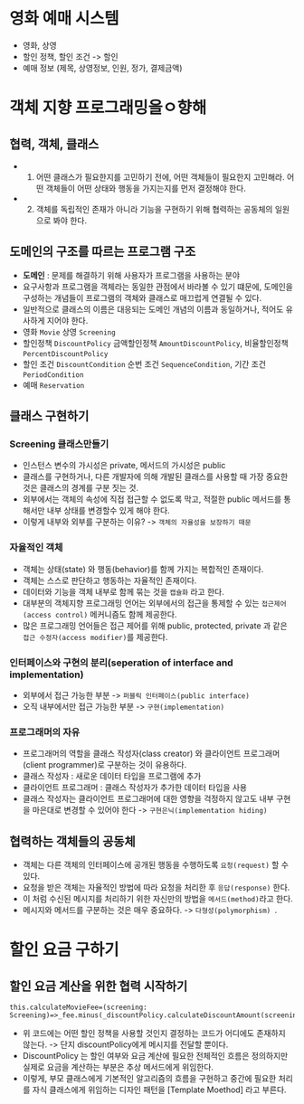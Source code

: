 # 영화 예매 시스템
- 영화, 상영
- 할인 정책, 할인 조건 -> 할인
- 예매 정보 (제목, 상영정보, 인원, 정가, 결제금액)


# 객체 지향 프로그래밍을ㅇ향해
## 협력, 객체, 클래스
- 1. 어떤 클래스가 필요한지를 고민하기 전에, 어떤 객체들이 필요한지 고민해라. 어떤 객체들이 어떤 상태와 행동을 가지는지를 먼저 결정해야 한다.
- 2. 객체를 독립적인 존재가 아니라 기능을 구현하기 위해 협력하는 공동체의 일원으로 봐야 한다. 

## 도메인의 구조를 따르는 프로그램 구조
- **도메인** : 문제를 해결하기 위해 사용자가 프로그램을 사용하는 분야
- 요구사항과 프로그램을 객체라는 동일한 관점에서 바라볼 수 있기 떄문에, 도메인을 구성하는 개념들이 프로그램의 객체와 클래스로 매끄럽게 연결될 수 있다.
- 일반적으로 클래스의 이름은 대응되는 도메인 개념의 이름과 동일하거나, 적어도 유사하게 지어야 한다.
- 영화 `Movie` 상영 `Screening` 
- 할인정책 `DiscountPolicy` 금액할인정책 `AmountDiscountPolicy`, 비율할인정책 `PercentDiscountPolicy`
- 할인 조건 `DiscountCondition` 순번 조건 `SequenceCondition`, 기간 조건 `PeriodCondition` 
- 예매 `Reservation`

## 클래스 구현하기
### Screening 클래스만들기
  - 인스턴스 변수의 가시성은 private, 메서드의 가시성은 public
  - 클래스를 구현하거나, 다른 개발자에 의해 개발된 클래스를 사용할 때 가장 중요한 것은 클래스의 경계를 구분 짓는 것.
  - 외부에서는 객체의 속성에 직접 접근할 수 없도록 막고, 적절한 public 메서드를 통해서만 내부 상태를 변경할수 있게 해야 한다.
  - 이렇게 내부와 외부를 구분하는 이유? -> `객체의 자율성을 보장하기 때문` 

### 자율적인 객체
- 객체는 상태(state) 와 행동(behavior)를 함께 가지는 복합적인 존재이다.
- 객체는 스스로 판단하고 행동하는 자율적인 존재이다.
- 데이터와 기능을 객체 내부로 함께 묶는 것을 `캡슐화` 라고 한다.
- 대부분의 객체지향 프로그래밍 언어는 외부에서의 접근을 통제할 수 있는 `접근제어(access control)` 메커니즘도 함께 제공한다.
- 많은 프로그래밍 언어들은 접근 제어를 위해 public, protected, private 과 같은 `접근 수정자(access modifier)`를 제공한다.

### 인터페이스와 구현의 분리(seperation of interface and implementation)
- 외부에서 접근 가능한 부분 -> `퍼블릭 인터페이스(public interface)`
- 오직 내부에서만 접근 가능한 부분 -> `구현(implementation)`

### 프로그래머의 자유
- 프로그래머의 역할을 클래스 작성자(class creator) 와 클라이언트 프로그래머(client programmer)로 구분하는 것이 유용하다. 
- 클래스 작성자 : 새로운 데이터 타입을 프로그램에 추가
- 클라이언트 프로그래머 : 클래스 작성자가 추가한 데이터 타입을 사용
- 클래스 작성자는 클라이언트 프로그래머에 대한 영향을 걱정하지 않고도 내부 구현을 마은대로 변경할 수 있어야 한다 -> `구현은닉(implementation hiding)`

## 협력하는 객체들의 공동체
- 객체는 다른 객체의 인터페이스에 공개된 행동을 수행하도록 `요청(request)` 할 수 있다.
- 요청을 받은 객체는 자율적인 방법에 따라 요청을 처리한 후 `응답(response)` 한다.
- 이 처럼 수신된 메시지를 처리하기 위한 자신만의 방법을 `메서드(method)`라고 한다.
- 메시지와 메서드를 구분하는 것은 매우 중요하다. ->  `다형성(polymorphism) `.

# 할인 요금 구하기
## 할인 요금 계산을 위한 협력 시작하기
```
this.calculateMovieFee=(screening: Screening)=>_fee.minus(_discountPolicy.calculateDiscountAmount(screening));
```
- 위 코드에는 어떤 할인 정책을 사용할 것인지 결정하는 코드가 어디에도 존재하지 않는다. -> 단지 discountPolicy에게 메시지를 전달할 뿐이다.
- DiscountPolicy 는 할인 여부와 요금 계산에 필요한 전체적인 흐름은 정의하지만 실제로 요금을 계산하는 부분은 추상 메서드에게 위임한다.
- 이렇게, 부모 클래스에게 기본적인 알고리즘의 흐름을 구현하고 중간에 필요한 처리를 자식 클래스에게 위임하는 디자인 패턴을 [Template Moethod] 라고 부른다.
